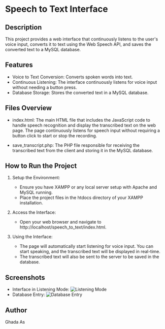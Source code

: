 # Speech to Text Interface

## Description
This project provides a web interface that continuously listens to the user's voice input, converts it to text using the Web Speech API, and saves the converted text to a MySQL database.

## Features
- Voice to Text Conversion: Converts spoken words into text.
- Continuous Listening: The interface continuously listens for voice input without needing a button press.
- Database Storage: Stores the converted text in a MySQL database.

## Files Overview
- index.html: The main HTML file that includes the JavaScript code to handle speech recognition and display the transcribed text on the web page. The page continuously listens for speech input without requiring a button click to start or stop the recording.
  
- save_transcript.php: The PHP file responsible for receiving the transcribed text from the client and storing it in the MySQL database.
    
## How to Run the Project
1. Setup the Environment:
    - Ensure you have XAMPP or any local server setup with Apache and MySQL running.
    - Place the project files in the htdocs directory of your XAMPP installation.
    
2. Access the Interface:
    - Open your web browser and navigate to http://localhost/speech_to_text/index.html.

3. Using the Interface:
    - The page will automatically start listening for voice input. You can start speaking, and the transcribed text will be displayed in real-time.
    - The transcribed text will also be sent to the server to be saved in the database.

## Screenshots
- Interface in Listening Mode:
  ![Listening Mode](path_to_screenshot_listening_mode.png)
- Database Entry:
  ![Database Entry](path_to_screenshot_database_entry.png)

## Author
Ghada As
